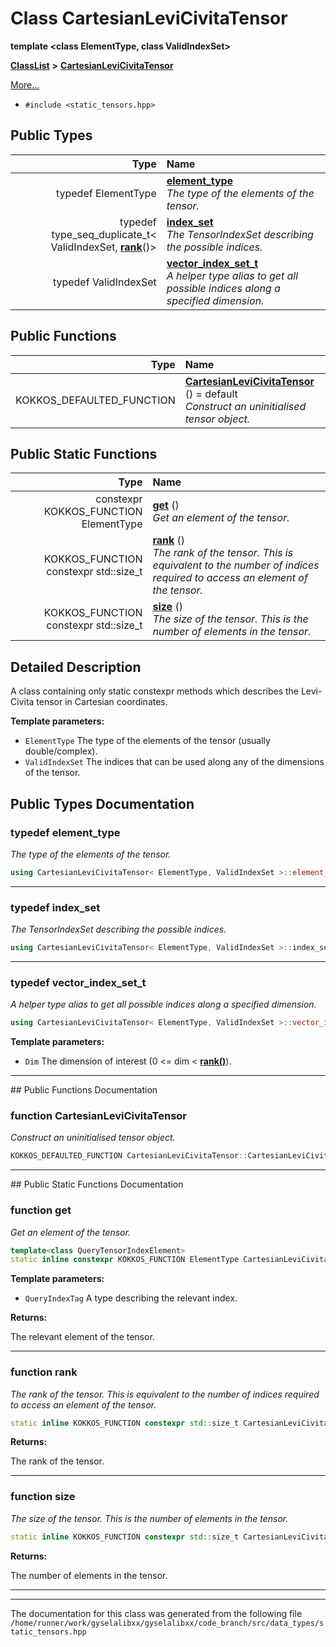 

# Class CartesianLeviCivitaTensor

**template &lt;class ElementType, class ValidIndexSet&gt;**



[**ClassList**](annotated.md) **>** [**CartesianLeviCivitaTensor**](classCartesianLeviCivitaTensor.md)



[More...](#detailed-description)

* `#include <static_tensors.hpp>`

















## Public Types

| Type | Name |
| ---: | :--- |
| typedef ElementType | [**element\_type**](#typedef-element_type)  <br>_The type of the elements of the tensor._  |
| typedef type\_seq\_duplicate\_t&lt; ValidIndexSet, [**rank**](classCartesianLeviCivitaTensor.md#function-rank)()&gt; | [**index\_set**](#typedef-index_set)  <br>_The TensorIndexSet describing the possible indices._  |
| typedef ValidIndexSet | [**vector\_index\_set\_t**](#typedef-vector_index_set_t)  <br>_A helper type alias to get all possible indices along a specified dimension._  |




















## Public Functions

| Type | Name |
| ---: | :--- |
|  KOKKOS\_DEFAULTED\_FUNCTION | [**CartesianLeviCivitaTensor**](#function-cartesianlevicivitatensor) () = default<br>_Construct an uninitialised tensor object._  |


## Public Static Functions

| Type | Name |
| ---: | :--- |
|  constexpr KOKKOS\_FUNCTION ElementType | [**get**](#function-get) () <br>_Get an element of the tensor._  |
|  KOKKOS\_FUNCTION constexpr std::size\_t | [**rank**](#function-rank) () <br>_The rank of the tensor. This is equivalent to the number of indices required to access an element of the tensor._  |
|  KOKKOS\_FUNCTION constexpr std::size\_t | [**size**](#function-size) () <br>_The size of the tensor. This is the number of elements in the tensor._  |


























## Detailed Description


A class containing only static constexpr methods which describes the Levi-Civita tensor in Cartesian coordinates. 

**Template parameters:**


* `ElementType` The type of the elements of the tensor (usually double/complex). 
* `ValidIndexSet` The indices that can be used along any of the dimensions of the tensor. 




    
## Public Types Documentation




### typedef element\_type 

_The type of the elements of the tensor._ 
```C++
using CartesianLeviCivitaTensor< ElementType, ValidIndexSet >::element_type =  ElementType;
```




<hr>



### typedef index\_set 

_The TensorIndexSet describing the possible indices._ 
```C++
using CartesianLeviCivitaTensor< ElementType, ValidIndexSet >::index_set =  type_seq_duplicate_t<ValidIndexSet, rank()>;
```




<hr>



### typedef vector\_index\_set\_t 

_A helper type alias to get all possible indices along a specified dimension._ 
```C++
using CartesianLeviCivitaTensor< ElementType, ValidIndexSet >::vector_index_set_t =  ValidIndexSet;
```





**Template parameters:**


* `Dim` The dimension of interest (0 &lt;= dim &lt; [**rank()**](classCartesianLeviCivitaTensor.md#function-rank)). 




        

<hr>
## Public Functions Documentation




### function CartesianLeviCivitaTensor 

_Construct an uninitialised tensor object._ 
```C++
KOKKOS_DEFAULTED_FUNCTION CartesianLeviCivitaTensor::CartesianLeviCivitaTensor () = default
```




<hr>
## Public Static Functions Documentation




### function get 

_Get an element of the tensor._ 
```C++
template<class QueryTensorIndexElement>
static inline constexpr KOKKOS_FUNCTION ElementType CartesianLeviCivitaTensor::get () 
```





**Template parameters:**


* `QueryIndexTag` A type describing the relevant index. 



**Returns:**

The relevant element of the tensor. 





        

<hr>



### function rank 

_The rank of the tensor. This is equivalent to the number of indices required to access an element of the tensor._ 
```C++
static inline KOKKOS_FUNCTION constexpr std::size_t CartesianLeviCivitaTensor::rank () 
```





**Returns:**

The rank of the tensor. 





        

<hr>



### function size 

_The size of the tensor. This is the number of elements in the tensor._ 
```C++
static inline KOKKOS_FUNCTION constexpr std::size_t CartesianLeviCivitaTensor::size () 
```





**Returns:**

The number of elements in the tensor. 





        

<hr>

------------------------------
The documentation for this class was generated from the following file `/home/runner/work/gyselalibxx/gyselalibxx/code_branch/src/data_types/static_tensors.hpp`

